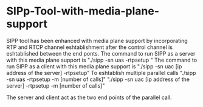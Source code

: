 # SIPp-Tool-with-media-plane-support
SIPP tool has been enhanced with media plane support by incorporating RTP and RTCP channel eshtablishment after the control channel is eshtablished between the end ponts.
The command to run SIPP as a server with this media plane support is     "./sipp -sn uas -rtpsetup "
The command to run SIPP as a client with this media plane support is     "./sipp -sn uac [ip address of the server] -rtpsetup"
To eshtablish multiple parallel calls 				         "./sipp -sn uas -rtpsetup -m [number of calls]"
						                                           "./sipp -sn uac [ip address of the server] -rtpsetup -m [number of calls]"

The server and client act as the two end points of the parallel call.
